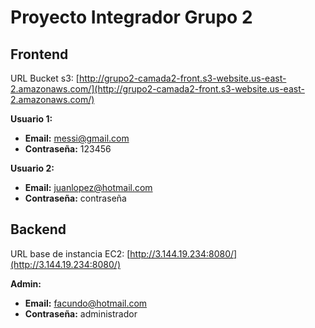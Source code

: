 # Proyecto Integrador Grupo 2

## Frontend

URL Bucket s3: [http://grupo2-camada2-front.s3-website.us-east-2.amazonaws.com/](http://grupo2-camada2-front.s3-website.us-east-2.amazonaws.com/)

**Usuario 1:**

- **Email:** messi@gmail.com
- **Contraseña:** 123456

**Usuario 2:**

- **Email:** juanlopez@hotmail.com
- **Contraseña:** contraseña

## Backend

URL base de instancia EC2: [http://3.144.19.234:8080/](http://3.144.19.234:8080/)

**Admin:**

- **Email:** facundo@hotmail.com
- **Contraseña:** administrador
